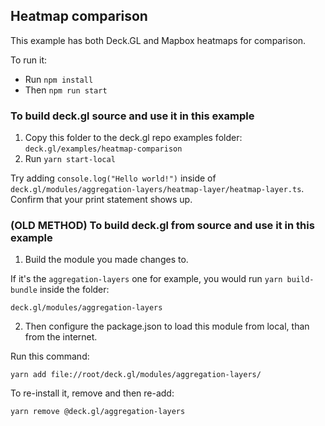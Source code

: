 ## Heatmap comparison

This example has both Deck.GL and Mapbox heatmaps for comparison.

To run it:

* Run `npm install`
* Then `npm run start`

### To build deck.gl source and use it in this example

1. Copy this folder to the deck.gl repo examples folder: `deck.gl/examples/heatmap-comparison`
2. Run `yarn start-local`

Try adding `console.log("Hello world!")` inside of `deck.gl/modules/aggregation-layers/heatmap-layer/heatmap-layer.ts`. Confirm that your print statement shows up.

### (OLD METHOD) To build deck.gl from source and use it in this example

1. Build the module you made changes to.

If it's the `aggregation-layers` one for example, you would run `yarn build-bundle` inside the folder:

```
deck.gl/modules/aggregation-layers
```

2. Then configure the package.json to load this module from local, than from the internet.

Run this command:

```
yarn add file://root/deck.gl/modules/aggregation-layers/
```

To re-install it, remove and then re-add:

```
yarn remove @deck.gl/aggregation-layers
```
